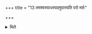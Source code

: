 +++
title = "13 तमश्वस्याधस्पदमुपास्यति परो मर्तः"

+++

<details><summary>थिते</summary>

तमश्वस्याधस्पदमुपास्यति परो मर्तः पर श्वेति १३
</details>
